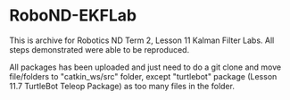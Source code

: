 # RoboND-EKFLab

This is archive for Robotics ND Term 2, Lesson 11 Kalman Filter Labs.  All steps demonstrated were able to be reproduced.

All packages has been uploaded and just need to do a git clone and move file/folders to "catkin_ws/src" folder, except "turtlebot" package (Lesson 11.7 TurtleBot Teleop Package) as too many files in the folder.
